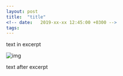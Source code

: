 ```yaml
---
layout: post
title:  "title"
<!-- date:   2019-xx-xx 12:45:00 +0300 -->
tags: 	
---
```


text in excerpt

![img]({{site.url}}/assets/xxx.jpg)

<!--excerpt-->

text after excerpt
